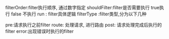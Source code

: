 filterOrder:filter执行顺序, 通过数字指定 
shouldFilter:filter是否需要执行 true执行 false 不执行 
run : filter具体逻辑 
filterType :filter类型,分为以下几种

pre:请求执行之前filter 
route: 处理请求, 进行路由 
post: 请求处理完成后执行的filter 
error:出现错误时执行的filter